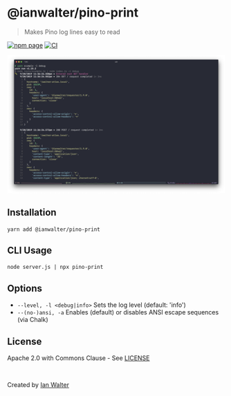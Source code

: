 # @ianwalter/pino-print
> Makes Pino log lines easy to read

[![npm page][npmImage]][npmUrl]
[![CI][ciImage]][ciUrl]

![Screenshot](screenshot.png)

## Installation

```console
yarn add @ianwalter/pino-print
```

## CLI Usage

```console
node server.js | npx pino-print
```

## Options

* `--level, -l <debug|info>` Sets the log level (default: 'info')
* `--(no-)ansi, -a` Enables (default) or disables ANSI escape sequences (via Chalk)

## License

Apache 2.0 with Commons Clause - See [LICENSE][licenseUrl]

&nbsp;

Created by [Ian Walter](https://iankwalter.com)

[npmImage]: https://img.shields.io/npm/v/@ianwalter/pino-print.svg
[npmUrl]: https://www.npmjs.com/package/@ianwalter/pino-print
[ciImage]: https://github.com/ianwalter/pino-print/workflows/CI/badge.svg
[ciUrl]: https://github.com/ianwalter/pino-print/actions
[licenseUrl]: https://github.com/ianwalter/pino-print/blob/master/LICENSE

